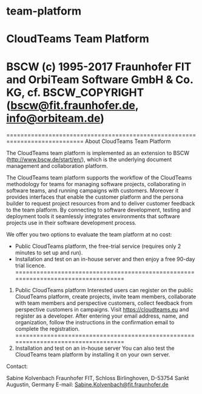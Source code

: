 # team-platform
CloudTeams Team Platform
============================================================================
BSCW (c) 1995-2017 Fraunhofer FIT and OrbiTeam Software GmbH & Co. KG,
cf. BSCW_COPYRIGHT (bscw@fit.fraunhofer.de, info@orbiteam.de)
============================================================================

============================================================================
About CloudTeams Team Platform

The CloudTeams team platform is implemented as an extension to BSCW (http://www.bscw.de/start/en/), which is the underlying document management and collaboration platform.

The CloudTeams team platform supports the workflow of the CloudTeams methodology for teams for managing software projects, collaborating in software teams, and running campaigns with customers. Moreover it provides interfaces that enable the customer platform and the persona builder to request project resources from and to deliver customer feedback to the team platform. By connecting to software development, testing and deployment tools it seamlessly integrates environments that software projects use in their software development process.

We offer you two options to evaluate the team platform at no cost:
  - Public CloudTeams platform, the free-trial service (requires only 2 minutes to set up and run).
  - Installation and test on an in-house server and then enjoy a free 90-day trial licence.
==================================================================================
1. Public CloudTeams platform
Interested users can register on the public CloudTeams platform, create projects, invite team members, collaborate with team members and perspective customers, collect feedback from perspective customers in campaigns. 
Visit https://cloudteams.eu and register as a developer. After entering your email address, name, and organization, follow the instructions in the confirmation email to complete the registration.
==================================================================================
2. Installation and test on an in-house server
You can also test the CloudTeams team platform by installing it on your own server. 

Contact:

Sabine Kolvenbach
Fraunhofer FIT, Schloss Birlinghoven, D-53754 Sankt Augustin, Germany
E-mail:  Sabine.Kolvenbach@fit.fraunhofer.de
